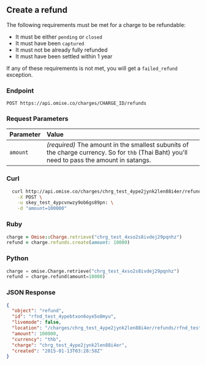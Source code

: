 ## Create a refund

The following requirements must be met for a charge to be refundable:

- It must be either `pending` or `closed`
- It must have been `captured`
- It must not be already fully refunded
- It must have been settled within 1 year

If any of these requirements is not met, you will get a `failed_refund` exception.

### Endpoint

```
POST https://api.omise.co/charges/CHARGE_ID/refunds
```

### Request Parameters

| Parameter                | Value                                             |
|:-------------------------|:--------------------------------------------------|
| `amount`                 | *(required)* The amount in the smallest subunits of the charge currency. So for `thb` (Thai Baht) you'll need to pass the amount in satangs. |

### Curl

```sh
  curl http://api.omise.co/charges/chrg_test_4ype2jynk2len88i4er/refunds \
    -X POST \
    -u skey_test_4ypcvnwzy9ob6gs89pn: \
    -d "amount=100000"
```

### Ruby

```ruby
charge = Omise::Charge.retrieve("chrg_test_4xso2s8ivdej29pqnhz")
refund = charge.refunds.create(amount: 10000)
```

### Python

```python
charge = omise.Charge.retrieve("chrg_test_4xso2s8ivdej29pqnhz")
refund = charge.refund(amount=10000)
```

### JSON Response

```json
{
  "object": "refund",
  "id": "rfnd_test_4ypebtxon6oye5o8myu",
  "livemode": false,
  "location": "/charges/chrg_test_4ype2jynk2len88i4er/refunds/rfnd_test_4ypebtxon6oye5o8myu",
  "amount": 100000,
  "currency": "thb",
  "charge": "chrg_test_4ype2jynk2len88i4er",
  "created": "2015-01-13T03:28:58Z"
}

```

